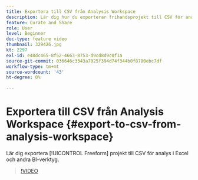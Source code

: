 ```yaml
---
title: Exportera till CSV från Analysis Workspace
description: Lär dig hur du exporterar frihandsprojekt till CSV för analys i Excel och andra BI-verktyg.
feature: Curate and Share
role: User
level: Beginner
doc-type: feature video
thumbnail: 329426.jpg
kt: 2297
exl-id: e48dc465-8f52-4663-8753-d9cd8d9c0f1a
source-git-commit: 036646c3343a7025f394d74f344b0f8780ebc7df
workflow-type: tm+mt
source-wordcount: '43'
ht-degree: 0%

---
```


# Exportera till CSV från Analysis Workspace {#export-to-csv-from-analysis-workspace}

Lär dig exportera [!UICONTROL Freeform] projekt till CSV för analys i Excel och andra BI-verktyg.

>[!VIDEO](https://video.tv.adobe.com/v/24712/?quality=12)

